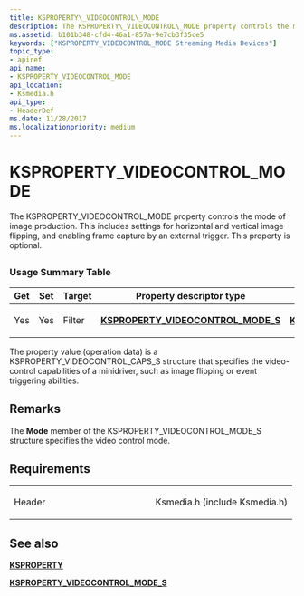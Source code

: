 ```yaml
---
title: KSPROPERTY\_VIDEOCONTROL\_MODE
description: The KSPROPERTY\_VIDEOCONTROL\_MODE property controls the mode of image production. This includes settings for horizontal and vertical image flipping, and enabling frame capture by an external trigger. This property is optional.
ms.assetid: b101b348-cfd4-46a1-857a-9e7cb3f35ce5
keywords: ["KSPROPERTY_VIDEOCONTROL_MODE Streaming Media Devices"]
topic_type:
- apiref
api_name:
- KSPROPERTY_VIDEOCONTROL_MODE
api_location:
- Ksmedia.h
api_type:
- HeaderDef
ms.date: 11/28/2017
ms.localizationpriority: medium
---
```


# KSPROPERTY\_VIDEOCONTROL\_MODE


The KSPROPERTY\_VIDEOCONTROL\_MODE property controls the mode of image production. This includes settings for horizontal and vertical image flipping, and enabling frame capture by an external trigger. This property is optional.

## <span id="ddk_ksproperty_videocontrol_mode_ks"></span><span id="DDK_KSPROPERTY_VIDEOCONTROL_MODE_KS"></span>


### Usage Summary Table

<table>
<colgroup>
<col width="20%" />
<col width="20%" />
<col width="20%" />
<col width="20%" />
<col width="20%" />
</colgroup>
<thead>
<tr class="header">
<th>Get</th>
<th>Set</th>
<th>Target</th>
<th>Property descriptor type</th>
<th>Property value type</th>
</tr>
</thead>
<tbody>
<tr class="odd">
<td><p>Yes</p></td>
<td><p>Yes</p></td>
<td><p>Filter</p></td>
<td><p><a href="/windows-hardware/drivers/ddi/ksmedia/ns-ksmedia-ksproperty_videocontrol_mode_s" data-raw-source="[&lt;strong&gt;KSPROPERTY_VIDEOCONTROL_MODE_S&lt;/strong&gt;](/windows-hardware/drivers/ddi/ksmedia/ns-ksmedia-ksproperty_videocontrol_mode_s)"><strong>KSPROPERTY_VIDEOCONTROL_MODE_S</strong></a></p></td>
<td><p><a href="/windows-hardware/drivers/ddi/ksmedia/ns-ksmedia-ksproperty_videocontrol_mode_s" data-raw-source="[&lt;strong&gt;KSPROPERTY_VIDEOCONTROL_MODE_S&lt;/strong&gt;](/windows-hardware/drivers/ddi/ksmedia/ns-ksmedia-ksproperty_videocontrol_mode_s)"><strong>KSPROPERTY_VIDEOCONTROL_MODE_S</strong></a></p></td>
</tr>
</tbody>
</table>

 

The property value (operation data) is a KSPROPERTY\_VIDEOCONTROL\_CAPS\_S structure that specifies the video-control capabilities of a minidriver, such as image flipping or event triggering abilities.

Remarks
-------

The **Mode** member of the KSPROPERTY\_VIDEOCONTROL\_MODE\_S structure specifies the video control mode.

Requirements
------------

<table>
<colgroup>
<col width="50%" />
<col width="50%" />
</colgroup>
<tbody>
<tr class="odd">
<td><p>Header</p></td>
<td>Ksmedia.h (include Ksmedia.h)</td>
</tr>
</tbody>
</table>

## See also


[**KSPROPERTY**](/windows-hardware/drivers/ddi/ks/ns-ks-ksidentifier)

[**KSPROPERTY\_VIDEOCONTROL\_MODE\_S**](/windows-hardware/drivers/ddi/ksmedia/ns-ksmedia-ksproperty_videocontrol_mode_s)

